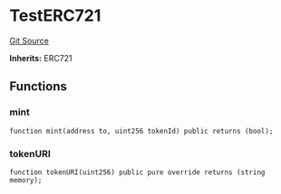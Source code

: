 # TestERC721
[Git Source](https://github.com/Provenance-Market/Provenance-AI-Backend-v2/blob/fbadee5cddd353412cd3f65d2fe397629bb40751/src/test/TestERC721.sol)

**Inherits:**
ERC721


## Functions
### mint


```solidity
function mint(address to, uint256 tokenId) public returns (bool);
```

### tokenURI


```solidity
function tokenURI(uint256) public pure override returns (string memory);
```

